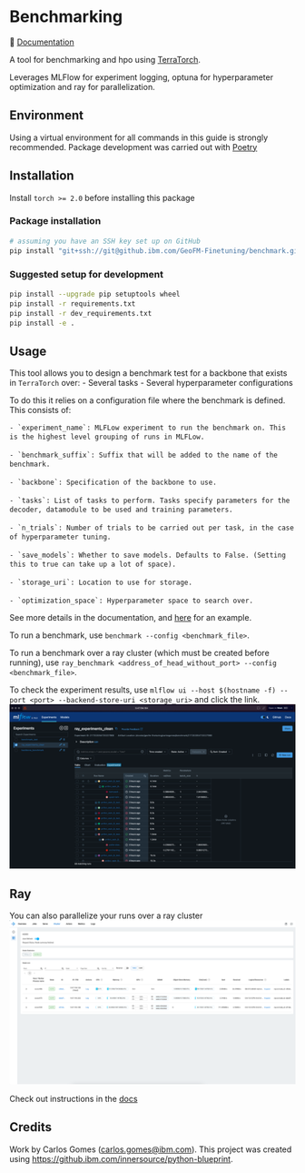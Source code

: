 # Benchmarking

:book: [Documentation](https://pages.github.ibm.com/GeoFM-Finetuning/benchmark/)

A tool for benchmarking and hpo using [TerraTorch](https://github.ibm.com/GeoFM-Finetuning/terratorch).

Leverages MLFlow for experiment logging, optuna for hyperparameter optimization and ray for parallelization.

## Environment

Using a virtual environment for all commands in this guide is strongly recommended.
Package development was carried out with [Poetry](https://python-poetry.org/)

## Installation

Install `torch >= 2.0` before installing this package

### Package installation

```sh
# assuming you have an SSH key set up on GitHub
pip install "git+ssh://git@github.ibm.com/GeoFM-Finetuning/benchmark.git@main"
```

### Suggested setup for development

```sh
pip install --upgrade pip setuptools wheel
pip install -r requirements.txt
pip install -r dev_requirements.txt
pip install -e .
```

## Usage

This tool allows you to design a benchmark test for a backbone that exists in `TerraTorch` over:
    - Several tasks
    - Several hyperparameter configurations

To do this it relies on a configuration file where the benchmark is defined. This consists of:
    
    - `experiment_name`: MLFLow experiment to run the benchmark on. This is the highest level grouping of runs in MLFLow.
    
    - `benchmark_suffix`: Suffix that will be added to the name of the benchmark.
    
    - `backbone`: Specification of the backbone to use.
    
    - `tasks`: List of tasks to perform. Tasks specify parameters for the decoder, datamodule to be used and training parameters.
    
    - `n_trials`: Number of trials to be carried out per task, in the case of hyperparameter tuning.
    
    - `save_models`: Whether to save models. Defaults to False. (Setting this to true can take up a lot of space).
    
    - `storage_uri`: Location to use for storage.
    
    - `optimization_space`: Hyperparameter space to search over.

See more details in the documentation, and [here](benchmark.yaml) for an example.

To run a benchmark, use `benchmark --config <benchmark_file>`.

To run a benchmark over a ray cluster (which must be created before running), use `ray_benchmark <address_of_head_without_port> --config <benchmark_file>`.

To check the experiment results, use `mlflow ui --host $(hostname -f) --port <port> --backend-store-uri <storage_uri>` and click the link.
![mlflow demo](docs/images/mlflow.png)

## Ray
You can also parallelize your runs over a ray cluster
![ray_cluster](docs/images/ray_cluster.png)

Check out instructions in the [docs](https://pages.github.ibm.com/GeoFM-Finetuning/benchmark/ray/)

## Credits

Work by Carlos Gomes (carlos.gomes@ibm.com).
This project was created using https://github.ibm.com/innersource/python-blueprint.
